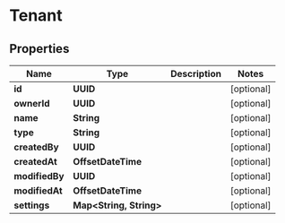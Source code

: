 

# Tenant


## Properties

| Name | Type | Description | Notes |
|------------ | ------------- | ------------- | -------------|
|**id** | **UUID** |  |  [optional] |
|**ownerId** | **UUID** |  |  [optional] |
|**name** | **String** |  |  [optional] |
|**type** | **String** |  |  [optional] |
|**createdBy** | **UUID** |  |  [optional] |
|**createdAt** | **OffsetDateTime** |  |  [optional] |
|**modifiedBy** | **UUID** |  |  [optional] |
|**modifiedAt** | **OffsetDateTime** |  |  [optional] |
|**settings** | **Map&lt;String, String&gt;** |  |  [optional] |



